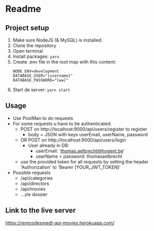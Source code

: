 # Readme

## Project setup

1. Make sure NodeJS (& MySQL) is installed.
2. Clone the repository
3. Open terminal
4. Install packages: `yarn`
5. Create .env file in the root map with this content:
    ```
    NODE_ENV=development
    DATABASE_USER="[username]"
    DATABASE_PASSWORD="[ww]"
    ```
6. Start de server: `yarn start`

## Usage

-   Use PostMan to do requests
-   For some requests u have to be authenticated:
    -   POST on http://localhost:9000/api/users/register to register
        -   body = JSON with keys userEmail, userName, password
    -   OR POST on http://localhost:9000/api/users/login
        -   User already in DB:
            -   userEmail: 'thomas.aelbrecht@hogent.be'
            -   userName = password: thomasaelbrecht
    -   use the provided token for all requests by setting the header 'Authorization' to 'Bearer [YOUR_JWT_TOKEN]'
-   Possible requests
    -   /api/categories
    -   /api/directors
    -   /api/movies
    -   ...zie dossier

## Link to the live server

https://remcodesmedt-api-movies.herokuapp.com/
